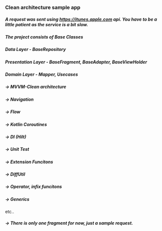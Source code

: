 ### Clean architecture sample app 

##### A request was sent using https://itunes.apple.com api. You have to be a little patient as the service is a bit slow.

##### The project consists of Base Classes

##### Data Layer - BaseRepository
##### Presentation Layer - BaseFragment, BaseAdapter, BaseViewHolder  
##### Domain Layer - Mapper, Usecases
                  
##### -> MVVM-Clean architecture
##### -> Navigation
##### -> Flow
##### -> Kotlin Coroutines
##### -> DI (Hilt)
##### -> Unit Test
##### -> Extension Funcitons
##### -> DiffUtil
##### -> Operator, infix funcitons
##### -> Generics
etc..


##### -> There is only one fragment for now, just a sample request.

